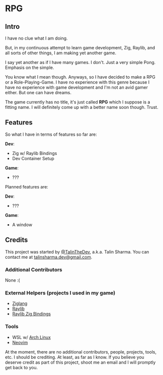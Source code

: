 # RPG

## Intro
I have no clue what I am doing.

But, in my continuous attempt to learn game development, Zig, Raylib, and all
sorts of other things, I am making yet another game. 

I say yet another as if I have many games. I don't. Just a very simple Pong.
Emphasis on the simple.

You know what I mean though. Anyways, so I have decided to make a RPG or a
Role-Playing-Game. I have no experience with this genre because I have no
experience with game development and I'm not an avid gamer either. But one can
have dreams. 

The game currently has no title, it's just called **RPG** which I suppose is a
fitting name. I will definitely come up with a better name soon though. Trust.

## Features
So what I have in terms of features so far are:

**Dev**:
- Zig w/ Raylib Bindings
- Dev Container Setup

**Game**:
- ???

Planned features are:

**Dev**:
- ???

**Game**:
- A window

## Credits
This project was started by [@TalinTheDev](http://github.com/TalinTheDev), 
a.k.a. Talin Sharma. You can contact me at
[talinsharma.dev@gmail.com](mailto:talinsharma.dev@gmail.com).

### Additional Contributors
None :(

### External Helpers (projects I used in my game)
- [Ziglang](https://ziglang.org/)
- [Raylib](https://www.raylib.com/)
- [Raylib Zig Bindings](https://github.com/Not-Nik/raylib-zig)

### Tools
- WSL w/ [Arch Linux](https://archlinux.org/)
- [Neovim](https://neovim.io/)


At the moment, there are no additional contributors, people, projects, tools,
etc. I should be crediting. At least, as far as I know. If you believe you
deserve credit as part of this project, shoot me an email and I will promptly
get back to you.
